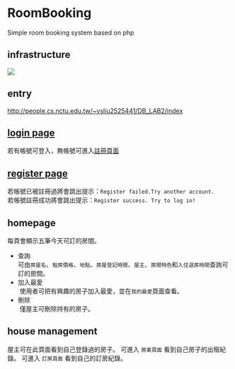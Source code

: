 # RoomBooking
Simple room booking system based on php

## infrastructure
![](https://i.imgur.com/nqOByrj.png)
## entry 
http://people.cs.nctu.edu.tw/~ysliu2525441/DB_LAB2/index

## [login page](http://people.cs.nctu.edu.tw/~ysliu2525441/DB_LAB2/index.php)
若有帳號可登入，無帳號可進入[註冊頁面](http://people.cs.nctu.edu.tw/~ysliu2525441/DB_LAB2/register.php)

## [register page](http://people.cs.nctu.edu.tw/~ysliu2525441/DB_LAB2/register.php)
若帳號已被註冊過將會跳出提示：`Register failed.Try another account.` <br>
若帳號註冊成功將會跳出提示：`Register success. Try to log in!`

## homepage
每頁會顯示五筆今天可訂的房間。<br>
* 查詢 <br>
可由`房屋名`、`租房價格`、`地點`、`房屋登記時間`、`屋主`、`房間特色`和`入住退房時間`查詢可訂的房間。<br>
* 加入最愛 <br>
  使用者可把有興趣的房子加入最愛，並在`我的最愛`頁面查看。
* 刪除 <br>
  僅屋主可刪除持有的房子。
  
## house management
屋主可在此頁面看到自己登錄過的房子。
可進入 `房東頁面` 看到自己房子的出租紀錄。
可進入 `訂房頁面` 看到自己的訂房紀錄。
